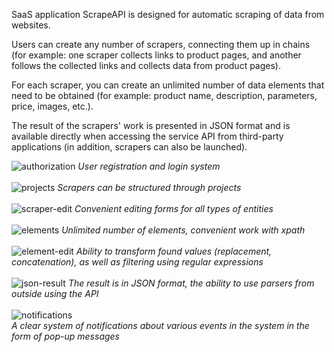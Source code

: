 SaaS application ScrapeAPI is designed for automatic scraping of data from websites. 

Users can create any number of scrapers, connecting them up in chains (for example: one scraper collects links to product pages, and another follows the collected links and collects data from product pages). 

For each scraper, you can create an unlimited number of data elements that need to be obtained (for example: product name, description, parameters, price, images, etc.). 

The result of the scrapers' work is presented in JSON format and is available directly when accessing the service API from third-party applications (in addition, scrapers can also be launched).

![authorization](https://github.com/andviktor/ScrapeAPI-SPA/assets/20559261/69ee9d00-72b6-49be-bd1e-9b88c1c29b64)
*User registration and login system*
<br><br>
![projects](https://github.com/andviktor/ScrapeAPI-SPA/assets/20559261/3ce83441-df70-447f-ba9e-1d5ae58f9587)
*Scrapers can be structured through projects*
<br><br>
![scraper-edit](https://github.com/andviktor/ScrapeAPI-SPA/assets/20559261/55efeeed-c213-4c2d-a093-9ea5809d8fc1)
*Convenient editing forms for all types of entities*
<br><br>
![elements](https://github.com/andviktor/ScrapeAPI-SPA/assets/20559261/586da594-0af6-485e-9ad4-2ae85f26d8a7)
*Unlimited number of elements, convenient work with xpath*
<br><br>
![element-edit](https://github.com/andviktor/ScrapeAPI-SPA/assets/20559261/9c98b975-128d-4572-8cb1-e004c78e251a)
*Ability to transform found values (replacement, concatenation), as well as filtering using regular expressions*
<br><br>
![json-result](https://github.com/andviktor/ScrapeAPI-SPA/assets/20559261/0d578d80-4515-4b79-b498-30733df476fd)
*The result is in JSON format, the ability to use parsers from outside using the API*
<br><br>
![notifications](https://github.com/andviktor/ScrapeAPI-SPA/assets/20559261/d0b8fe44-9590-489f-8bb6-33361a0dcb17)
<br>
*A clear system of notifications about various events in the system in the form of pop-up messages*
<br><br>
